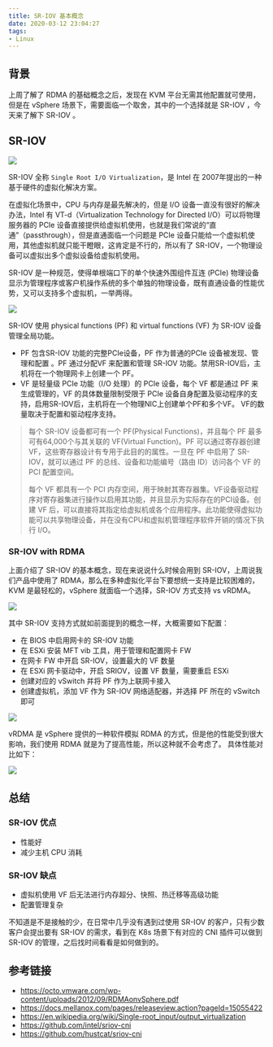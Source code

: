 ```yaml
---
title: SR-IOV 基本概念
date: 2020-03-12 23:04:27
tags:
- Linux
---
```



## 背景
上周了解了 RDMA 的基础概念之后，发现在 KVM 平台无需其他配置就可使用，但是在 vSphere 场景下，需要面临一个取舍，其中的一个选择就是 SR-IOV ，今天来了解下 SR-IOV 。

## SR-IOV


![](sriov1.png)

SR-IOV 全称 `Single Root I/O Virtualization`，是 Intel 在 2007年提出的一种基于硬件的虚拟化解决方案。

在虚拟化场景中，CPU 与内存是最先解决的，但是 I/O 设备一直没有很好的解决办法，Intel 有 VT-d（Virtualization Technology for Directed I/O）可以将物理服务器的 PCIe 设备直接提供给虚拟机使用，也就是我们常说的“直通”（passthrough），但是直通面临一个问题是 PCIe 设备只能给一个虚拟机使用，其他虚拟机就只能干瞪眼，这肯定是不行的，所以有了 SR-IOV，一个物理设备可以虚拟出多个虚拟设备给虚拟机使用。

SR-IOV 是一种规范，使得单根端口下的单个快速外围组件互连 (PCIe) 物理设备显示为管理程序或客户机操作系统的多个单独的物理设备，既有直通设备的性能优势，又可以支持多个虚拟机，一举两得。

![](sriov2.png)

SR-IOV 使用 physical functions (PF) 和 virtual functions (VF) 为 SR-IOV 设备管理全局功能。

* PF 包含SR-IOV 功能的完整PCIe设备，PF 作为普通的PCIe 设备被发现、管理和配置 。PF 通过分配VF 来配置和管理 SR-IOV 功能。禁用SR-IOV后，主机将在一个物理网卡上创建一个 PF。
* VF 是轻量级 PCIe 功能（I/O 处理）的 PCIe 设备，每个 VF 都是通过 PF 来生成管理的，VF 的具体数量限制受限于 PCIe 设备自身配置及驱动程序的支持，启用S​​R-IOV后，主机将在一个物理NIC上创建单个PF和多个VF。 VF的数量取决于配置和驱动程序支持。

> 每个 SR-IOV 设备都可有一个 PF(Physical Functions)，并且每个 PF 最多可有64,000个与其关联的 VF(Virtual Function)。PF 可以通过寄存器创建 VF，这些寄存器设计有专用于此目的的属性。一旦在 PF 中启用了 SR-IOV，就可以通过 PF 的总线、设备和功能编号（路由 ID）访问各个 VF 的 PCI 配置空间。
>
> 每个 VF 都具有一个 PCI 内存空间，用于映射其寄存器集。VF设备驱动程序对寄存器集进行操作以启用其功能，并且显示为实际存在的PCI设备。创建 VF 后，可以直接将其指定给虚拟机或各个应用程序。此功能使得虚拟功能可以共享物理设备，并在没有CPU和虚拟机管理程序软件开销的情况下执行 I/O。

### SR-IOV with RDMA

上面介绍了 SR-IOV 的基本概念，现在来说说什么时候会用到 SR-IOV，上周说我们产品中使用了 RDMA，那么在多种虚拟化平台下要想统一支持是比较困难的，KVM 是最轻松的，vSphere 就面临一个选择，SR-IOV 方式支持 vs vRDMA。

![](sriov3.png)

其中 SR-IOV 支持方式就如前面提到的概念一样，大概需要如下配置：

* 在 BIOS 中启用网卡的 SR-IOV 功能
* 在 ESXi 安装 MFT vib 工具，用于管理和配置网卡 FW
* 在网卡 FW 中开启 SR-IOV，设置最大的 VF 数量
* 在 ESXi 网卡驱动中，开启 SRIOV，设置 VF 数量，需要重启 ESXi
* 创建对应的 vSwitch 并将 PF 作为上联网卡接入
* 创建虚拟机，添加 VF 作为 SR-IOV 网络适配器，并选择 PF 所在的 vSwitch 即可

![](sriov4.png)

vRDMA 是 vSphere 提供的一种软件模拟 RDMA 的方式，但是他的性能受到很大影响，我们使用 RDMA 就是为了提高性能，所以这种就不会考虑了。
具体性能对比如下：

![](sriov5.png)

## 总结

### SR-IOV 优点

* 性能好
* 减少主机 CPU 消耗

### SR-IOV 缺点

* 虚拟机使用 VF 后无法进行内存超分、快照、热迁移等高级功能
* 配置管理复杂


不知道是不是接触的少，在日常中几乎没有遇到过使用 SR-IOV 的客户，只有少数客户会提出要有 SR-IOV 的需求，看到在 K8s 场景下有对应的 CNI 插件可以做到 SR-IOV 的管理，之后找时间看看是如何做到的。

## 参考链接
* https://octo.vmware.com/wp-content/uploads/2012/09/RDMAonvSphere.pdf
* https://docs.mellanox.com/pages/releaseview.action?pageId=15055422
* https://en.wikipedia.org/wiki/Single-root_input/output_virtualization
* https://github.com/intel/sriov-cni
* https://github.com/hustcat/sriov-cni
